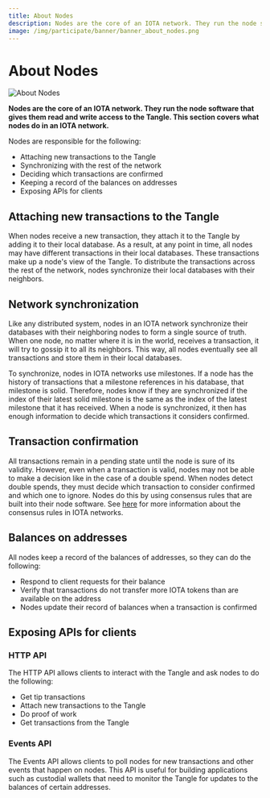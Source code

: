 ```yaml
---
title: About Nodes
description: Nodes are the core of an IOTA network. They run the node software that gives them read and write access to the Tangle.
image: /img/participate/banner/banner_about_nodes.png
---
```


# About Nodes

![About Nodes](/img/participate/banner/banner_about_nodes.png)

**Nodes are the core of an IOTA network. They run the node software that gives them read and write access to the Tangle. This section covers what nodes do in an IOTA network.**

Nodes are responsible for the following:

- Attaching new transactions to the Tangle
- Synchronizing with the rest of the network
- Deciding which transactions are confirmed
- Keeping a record of the balances on addresses
- Exposing APIs for clients

## Attaching new transactions to the Tangle

When nodes receive a new transaction, they attach it to the Tangle by adding it to their local database. As a result, at any point in time, all nodes may have different transactions in their local databases. These transactions make up a node's view of the Tangle. To distribute the transactions across the rest of the network, nodes synchronize their local databases with their neighbors.

## Network synchronization

Like any distributed system, nodes in an IOTA network synchronize their databases with their neighboring nodes to form a single source of truth. When one node, no matter where it is in the world, receives a transaction, it will try to gossip it to all its neighbors. This way, all nodes eventually see all transactions and store them in their local databases.

To synchronize, nodes in IOTA networks use milestones. If a node has the history of transactions that a milestone references in his database, that milestone is solid. Therefore, nodes know if they are synchronized if the index of their latest solid milestone is the same as the index of the latest milestone that it has received. When a node is synchronized, it then has enough information to decide which transactions it considers confirmed.

## Transaction confirmation

All transactions remain in a pending state until the node is sure of its validity. However, even when a transaction is valid, nodes may not be able to make a decision like in the case of a double spend. When nodes detect double spends, they must decide which transaction to consider confirmed and which one to ignore. Nodes do this by using consensus rules that are built into their node software. See [here](/learn/about-iota/an-introduction-to-iota#consensus-in-the-tangle) for more information about the consensus rules in IOTA networks.

## Balances on addresses

All nodes keep a record of the balances of addresses, so they can do the following:

- Respond to client requests for their balance
- Verify that transactions do not transfer more IOTA tokens than are available on the address
- Nodes update their record of balances when a transaction is confirmed

## Exposing APIs for clients

### HTTP API

The HTTP API allows clients to interact with the Tangle and ask nodes to do the following:

- Get tip transactions
- Attach new transactions to the Tangle
- Do proof of work
- Get transactions from the Tangle

### Events API

The Events API allows clients to poll nodes for new transactions and other events that happen on nodes. This API is useful for building applications such as custodial wallets that need to monitor the Tangle for updates to the balances of certain addresses.
